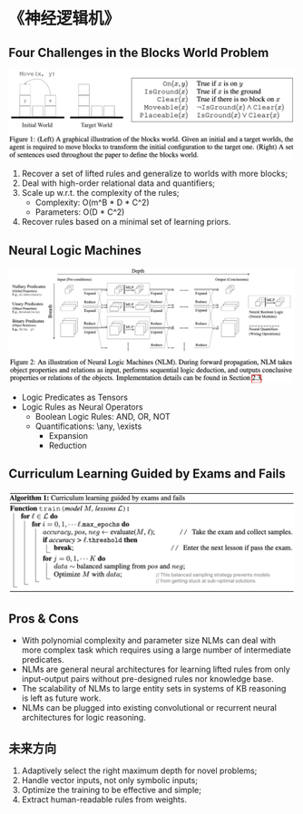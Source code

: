 # 《神经逻辑机》



## Four Challenges in the Blocks World Problem

![the Blocks World Problem](the_blocks_world_problem.png)


1. Recover a set of lifted rules and generalize to worlds with more blocks;
2. Deal with high-order relational data and quantifiers;
3. Scale up w.r.t. the complexity of the rules;
   * Complexity: O(m^B * D * C^2)
   * Parameters: O(D * C^2)
4. Recover rules based on a minimal set of learning priors.



## Neural Logic Machines

![Neural Logic Machines](neural-logic-machines.png)


* Logic Predicates as Tensors
* Logic Rules as Neural Operators
  + Boolean Logic Rules: AND, OR, NOT
  + Quantifications: \any, \exists
    - Expansion
    - Reduction



## Curriculum Learning Guided by Exams and Fails

![Curriculum learning](curriculum-learning.png)



## Pros & Cons

* With polynomial complexity and parameter size NLMs can deal with more complex task which requires using a large number of intermediate predicates.
* NLMs are general neural architectures for learning lifted rules from only input-output pairs without pre-designed rules nor knowledge base.
* The scalability of NLMs to large entity sets in systems of KB reasoning is left as future work.
* NLMs can be plugged into existing convolutional or recurrent neural architectures for logic reasoning.



## 未来方向

1. Adaptively select the right maximum depth for novel problems;
2. Handle vector inputs, not only symbolic inputs;
3. Optimize the training to be effective and simple;
4. Extract human-readable rules from weights.
